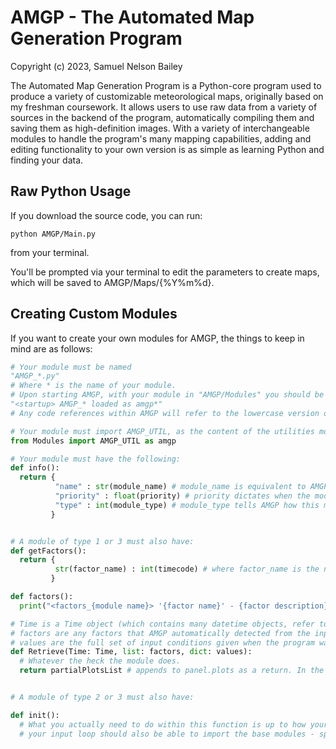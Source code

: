 # AMGP - The Automated Map Generation Program
Copyright (c) 2023, Samuel Nelson Bailey
  
The Automated Map Generation Program is a Python-core program used to produce a variety of customizable meteorological maps, originally based on my freshman coursework. It allows users to use raw data from a variety of sources in the backend of the program, automatically compiling them and saving them as high-definition images. With a variety of interchangeable modules to handle the program's many mapping capabilities, adding and editing functionality to your own version is as simple as learning Python and finding your data.

## Raw Python Usage
If you download the source code, you can run:
```
python AMGP/Main.py
```
from your terminal.

You'll be prompted via your terminal to edit the parameters to create maps, which will be saved to AMGP/Maps/{%Y%m%d}.

## Creating Custom Modules
If you want to create your own modules for AMGP, the things to keep in mind are as follows:

~~~python
# Your module must be named
"AMGP_*.py"
# Where * is the name of your module.
# Upon starting AMGP, with your module in "AMGP/Modules" you should be greeted by a message stating
"<startup> AMGP_* loaded as amgp*"
# Any code references within AMGP will refer to the lowercase version of the module name, without the underscore.

# Your module must import AMGP_UTIL, as the content of the utilities module is vital to everything AMGP does.
from Modules import AMGP_UTIL as amgp

# Your module must have the following:
def info():
  return {
          "name" : str(module_name) # module_name is equivalent to AMGP_*
          "priority" : float(priority) # priority dictates when the module is ordered among other modules (for data modules, this dictates map layer plotting order)
          "type" : int(module_type) # module_type tells AMGP how this module should be treated. 0 is a utility module, 1 is a data acquisition module, 2 is an input loop, 3 combines data acquisition and input loops
         }


# A module of type 1 or 3 must also have:
def getFactors():
  return {
          str(factor_name) : int(timecode) # where factor_name is the name of the factor to plot and the timecode as defined below, for each factor
         }

def factors():
  print("<factors_{module name}> '{factor name}' - {factor description}") # for each factor

# Time is a Time object (which contains many datetime objects, refer to the UTIL module)
# factors are any factors that AMGP automatically detected from the input, found in your module's getFactors()
# values are the full set of input conditions given when the program was run
def Retrieve(Time: Time, list: factors, dict: values):
  # Whatever the heck the module does.
  return partialPlotsList # appends to panel.plots as a return. In the future, there will be the option to have modules that DON'T depend on this function


# A module of type 2 or 3 must also have:

def init():
  # What you actually need to do within this function is up to how your module will function, but you should call your input loop within it
  # your input loop should also be able to import the base modules - specifically AMGP_PLT - and be able to call the init() function within it, otherwise there will be no easy way to return to the base of the program
~~~
